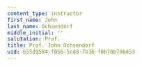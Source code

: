 ```yaml
---
content_type: instructor
first_name: John
last_name: Ochsendorf
middle_initial: ''
salutation: Prof.
title: Prof. John Ochsendorf
uid: 655d9584-f056-5cd8-7b1b-f8b70b708d53
---
```

